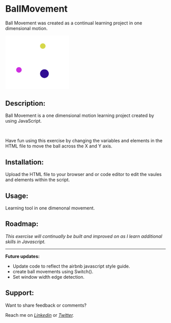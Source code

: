 
# BallMovement

<p> Ball Movement was created as a continual learning project in one dimensional motion.</P>
<!-- 
<a href="https://foreverphoenix21.github.io/BallMovementActivity/"> -->
  <img src="ballMovement.png" alt="Ball Movement link" width="200" /> 
<!-- </a> -->

## Description:

<p> Ball Movement is a one dimensional motion learning project created by using JavaScript. </p> <br>
<p>  Have fun using this exercise by changing the variables and elements in the HTML file to move the ball across the X and Y axis.</p>

## Installation:

<p> Upload the HTML file to your browser and or code editor to edit the vaules and elements within the script. </p>   

## Usage:

<p> Learning tool in one dimenonal movement. </p>

## Roadmap:

*This exercise will continually be built and improved on as I learn additional skills in Javascript.*

***

**Future updates:**
- Update code to reflect the airbnb javascript style guide.
- create ball movements using Switch().
- Set window width edge detection.

## Support:

<p> Want to share feedback or comments?</p>

<p> 
  
  Reach me on *[Linkedin](https://www.linkedin.com/in/derek-diaz/)* or *[Twitter](https://twitter.com/home).*
  
</p>
